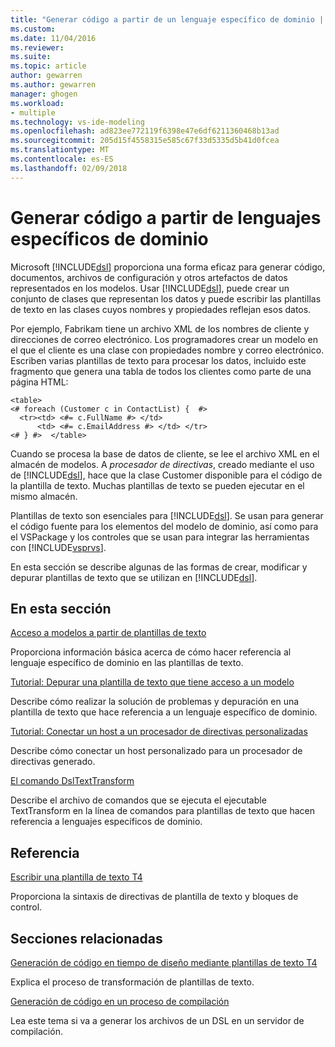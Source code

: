 ```yaml
---
title: "Generar código a partir de un lenguaje específico de dominio | Documentos de Microsoft"
ms.custom: 
ms.date: 11/04/2016
ms.reviewer: 
ms.suite: 
ms.topic: article
author: gewarren
ms.author: gewarren
manager: ghogen
ms.workload:
- multiple
ms.technology: vs-ide-modeling
ms.openlocfilehash: ad823ee772119f6398e47e6df6211360468b13ad
ms.sourcegitcommit: 205d15f4558315e585c67f33d5335d5b41d0fcea
ms.translationtype: MT
ms.contentlocale: es-ES
ms.lasthandoff: 02/09/2018
---
```

# <a name="generating-code-from-a-domain-specific-language"></a>Generar código a partir de lenguajes específicos de dominio
Microsoft [!INCLUDE[dsl](../modeling/includes/dsl_md.md)] proporciona una forma eficaz para generar código, documentos, archivos de configuración y otros artefactos de datos representados en los modelos. Usar [!INCLUDE[dsl](../modeling/includes/dsl_md.md)], puede crear un conjunto de clases que representan los datos y puede escribir las plantillas de texto en las clases cuyos nombres y propiedades reflejan esos datos.  
  
 Por ejemplo, Fabrikam tiene un archivo XML de los nombres de cliente y direcciones de correo electrónico. Los programadores crear un modelo en el que el cliente es una clase con propiedades nombre y correo electrónico. Escriben varias plantillas de texto para procesar los datos, incluido este fragmento que genera una tabla de todos los clientes como parte de una página HTML:  
  
```  
<table>  
<# foreach (Customer c in ContactList) {  #>  
  <tr><td> <#= c.FullName #> </td>   
      <td> <#= c.EmailAddress #> </td> </tr>  
<# } #>  </table>  
```  
  
 Cuando se procesa la base de datos de cliente, se lee el archivo XML en el almacén de modelos. A *procesador de directivas*, creado mediante el uso de [!INCLUDE[dsl](../modeling/includes/dsl_md.md)], hace que la clase Customer disponible para el código de la plantilla de texto. Muchas plantillas de texto se pueden ejecutar en el mismo almacén.  
  
 Plantillas de texto son esenciales para [!INCLUDE[dsl](../modeling/includes/dsl_md.md)]. Se usan para generar el código fuente para los elementos del modelo de dominio, así como para el VSPackage y los controles que se usan para integrar las herramientas con [!INCLUDE[vsprvs](../code-quality/includes/vsprvs_md.md)].  
  
 En esta sección se describe algunas de las formas de crear, modificar y depurar plantillas de texto que se utilizan en [!INCLUDE[dsl](../modeling/includes/dsl_md.md)].  
  
## <a name="in-this-section"></a>En esta sección  
 [Acceso a modelos a partir de plantillas de texto](../modeling/accessing-models-from-text-templates.md)  
  
 Proporciona información básica acerca de cómo hacer referencia al lenguaje específico de dominio en las plantillas de texto.  
  
 [Tutorial: Depurar una plantilla de texto que tiene acceso a un modelo](../modeling/walkthrough-debugging-a-text-template-that-accesses-a-model.md)  
  
 Describe cómo realizar la solución de problemas y depuración en una plantilla de texto que hace referencia a un lenguaje específico de dominio.  
  
 [Tutorial: Conectar un host a un procesador de directivas personalizadas](../modeling/walkthrough-connecting-a-host-to-a-generated-directive-processor.md)  
  
 Describe cómo conectar un host personalizado para un procesador de directivas generado.  
  
 [El comando DslTextTransform](../modeling/the-dsltexttransform-command.md)  
  
 Describe el archivo de comandos que se ejecuta el ejecutable TextTransform en la línea de comandos para plantillas de texto que hacen referencia a lenguajes específicos de dominio.  
  
## <a name="reference"></a>Referencia  
 [Escribir una plantilla de texto T4](../modeling/writing-a-t4-text-template.md)  
  
 Proporciona la sintaxis de directivas de plantilla de texto y bloques de control.  
  
## <a name="related-sections"></a>Secciones relacionadas  
 [Generación de código en tiempo de diseño mediante plantillas de texto T4](../modeling/design-time-code-generation-by-using-t4-text-templates.md)  
  
 Explica el proceso de transformación de plantillas de texto.  
  
 [Generación de código en un proceso de compilación](../modeling/code-generation-in-a-build-process.md)  
  
 Lea este tema si va a generar los archivos de un DSL en un servidor de compilación.